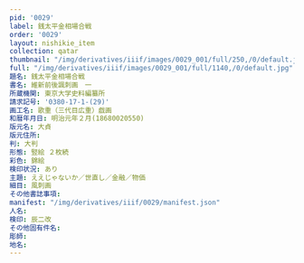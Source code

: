 ```yaml
---
pid: '0029'
label: 銭太平金相場合戦
order: '0029'
layout: nishikie_item
collection: qatar
thumbnail: "/img/derivatives/iiif/images/0029_001/full/250,/0/default.jpg"
full: "/img/derivatives/iiif/images/0029_001/full/1140,/0/default.jpg"
題名: 銭太平金相場合戦
書名: 維新前後諷刺画　一
所蔵機関: 東京大学史料編纂所
請求記号: '0380-17-1-(29)'
画工名: 歌重（三代目広重）戯画
和暦年月日: 明治元年２月(18680020550)
版元名: 大貞
版元住所: 
判: 大判
形態: 竪絵 ２枚続
彩色: 錦絵
検印状況: あり
主題: ええじゃないか／世直し／金融／物価
細目: 風刺画
その他書誌事項: 
manifest: "/img/derivatives/iiif/0029/manifest.json"
人名: 
検印: 辰二改
その他固有件名: 
彫師: 
地名: 
---
```

